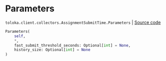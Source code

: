 # Parameters
`toloka.client.collectors.AssignmentSubmitTime.Parameters` | [Source code](https://github.com/Toloka/toloka-kit/blob/v1.1.1/src/client/collectors.py#L244)

```python
Parameters(
    self,
    *,
    fast_submit_threshold_seconds: Optional[int] = None,
    history_size: Optional[int] = None
)
```

